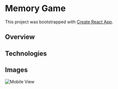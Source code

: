 # Memory Game

This project was bootstrapped with [Create React App](https://github.com/facebook/create-react-app).

## Overview


## Technologies

## Images
![Mobile View](https://media.giphy.com/media/C5stnpzU4tjUEmdbPk/giphy.gif)
